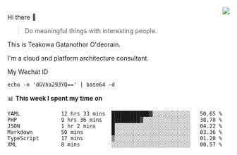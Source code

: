 <img align="right" src="https://github-readme-stats.vercel.app/api?username=Teakowa&show_icons=true&icon_color=2f80ed&text_color=718096&bg_color=ffffff&hide_title=true" />

Hi there 👋

> Do meaningful things with interesting people.

This is Teakowa Gatanothor O'deorain.

I'm a cloud and platform architecture consultant.

My Wechat ID

```
echo -n 'dGVha293YQ==' | base64 -d
```

📊 **This week I spent my time on**
<!--START_SECTION:waka-->

```text
YAML             12 hrs 33 mins  ████████████▓░░░░░░░░░░░░   50.65 %
PHP              9 hrs 36 mins   █████████▓░░░░░░░░░░░░░░░   38.78 %
JSON             1 hr 2 mins     █░░░░░░░░░░░░░░░░░░░░░░░░   04.22 %
Markdown         50 mins         █░░░░░░░░░░░░░░░░░░░░░░░░   03.36 %
TypeScript       17 mins         ▒░░░░░░░░░░░░░░░░░░░░░░░░   01.20 %
XML              8 mins          ░░░░░░░░░░░░░░░░░░░░░░░░░   00.57 %
```

<!--END_SECTION:waka-->
